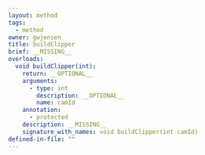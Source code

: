 ```yaml
---
layout: method
tags:
  - method
owner: gwjensen
title: buildClipper
brief: __MISSING__
overloads:
  void buildClipper(int):
    return: __OPTIONAL__
    arguments:
      - type: int
        description: __OPTIONAL__
        name: camId
    annotation:
      - protected
    description: __MISSING__
    signature_with_names: void buildClipper(int camId)
defined-in-file: ""
---
```

